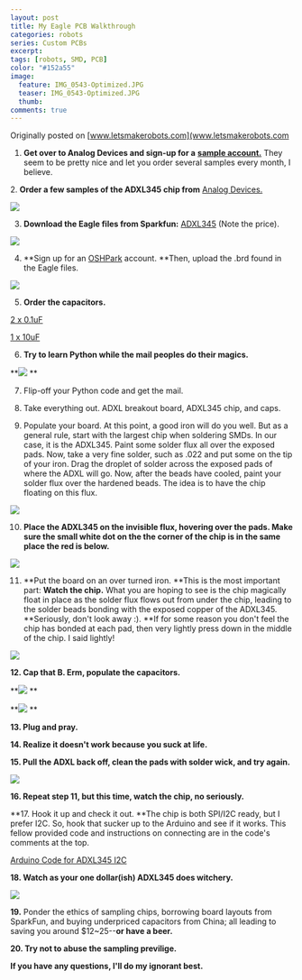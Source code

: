 ```yaml
---
layout: post
title: My Eagle PCB Walkthrough
categories: robots
series: Custom PCBs
excerpt:
tags: [robots, SMD, PCB]
color: "#152a55"
image:
  feature: IMG_0543-Optimized.JPG
  teaser: IMG_0543-Optimized.JPG
  thumb:
comments: true
---
```


Originally posted on [www.letsmakerobots.com](www.letsmakerobots.com
1. **Get over to Analog Devices and sign-up for a** **[sample account.](http://www.analog.com/en/content/samples/fca.html)** They seem to be pretty nice and let you order several samples every month, I believe.

[](http://www.analog.com/en/content/samples/fca.html)2. **Order a few samples of the ADXL345 chip from** [Analog Devices.](http://www.analog.com/en/mems-sensors/mems-inertial-sensors/adxl345/products/product.html)

![](/images/samplerequest.jpg)

3. **Download the Eagle files from Sparkfun:**  [ADXL345](http://www.sparkfun.com/datasheets/Sensors/Accelerometer/ADXL345-BreakoutBoard-v13.zip) (Note the price).

![](/images/adxl345sparkfun.jpg)

4. **Sign up for an [OSHPark](http://www.oshpark.com/) account.  **Then, upload the .brd found in the Eagle files.

![](/images/OSHParksplash.jpg)

5. **Order the capacitors.**

[2 x 0.1uF](http://www.ebay.com/itm/160318833833?ssPageName=STRK:MEWNX:IT&_trksid=p3984.m1439.l2649)

[1 x 10uF](http://www.ebay.com/itm/281056801982?ssPageName=STRK:MEWNX:IT&_trksid=p3984.m1439.l2649)

6.  **Try to learn Python while the mail peoples do their magics.**

**![](/images/3236811556_e470493eef.jpg)
**






7. Flip-off your Python code and get the mail.  

8. Take everything out.  ADXL breakout board, ADXL345 chip, and caps.

9. Populate your board.  At this point, a good iron will do you well.  But as a general rule, start with the largest chip when soldering SMDs.  In our case, it is the ADXL345.  Paint some solder flux all over the exposed pads.  Now, take a very fine solder, such as .022 and put some on the tip of your iron.  Drag the droplet of solder across the exposed pads of where the ADXL will go.  Now, after the beads have cooled, paint your solder flux over the hardened beads.  The idea is to have the chip floating on this flux.

![](/images/IMG_0543-Optimized_1200x900.jpg)

10. **Place the ADXL345 on the invisible flux, hovering over the pads.  Make sure the small white dot on the the corner of the chip is in the same place the red is below.**

![](/images/IMG_0550_4000x3000_0.jpg)

11. **Put the board on an over turned iron.  **This is the most important part: **Watch the chip.**  What you are hoping to see is the chip magically float in place as the solder flux flows out from under the chip, leading to the solder beads bonding with the exposed copper of the ADXL345.  **Seriously, don't look away :).  **If for some reason you don't feel the chip has bonded at each pad, then very lightly press down in the middle of the chip.  I said lightly!

**![](/images/IMG_0547_4000x3000.jpg)**

**12. Cap that B.  Erm, populate the capacitors.**

**![](/images/IMG_8697_1150x768.jpg)
**

**![](/images/IMG_8705_1150x768.jpg)
**

**13. Plug and pray.**

**14. Realize it doesn't work because you suck at life.**

**15. Pull the ADXL back off, clean the pads with solder wick, and try again.**

**![](/images/IMG_0555_1024x768.jpg)**

**16. Repeat step 11, but this time, watch the chip, no seriously.**

**17. Hook it up and check it out.  **The chip is both SPI/I2C ready, but I prefer I2C.  So, hook that sucker up to the Arduino and see if it works.  This fellow provided code and instructions on connecting are in the code's comments at the top.

[Arduino Code for ADXL345 I2C](https://github.com/jenschr/Arduino-libraries/blob/master/ADXL345/examples/ADXL345_no_library/BareBones_ADXL345.pde)

**18. Watch as your one dollar(ish) ADXL345 does witchery.**

**![](/images/ADXL345_Running.jpg)**

**19.** Ponder the ethics of sampling chips, borrowing board layouts from SparkFun, and buying underpriced capacitors from China; all leading to saving you around $12~25--**or have a beer.**

**20. Try not to abuse the sampling previlige.**

**If you have any questions, I'll do my ignorant best.**
